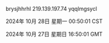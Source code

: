 brysjhhrhl 219.139.197.74 yqqlmgsycl

2024年 10月 28日 星期一 00:50:01 CST

2024年 10月 27日 星期日 16:50:01 GMT
